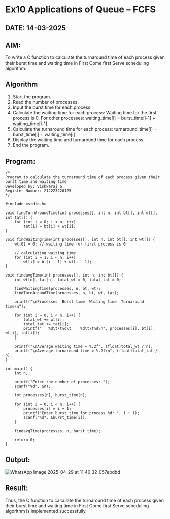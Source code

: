 # Ex10 Applications of Queue – FCFS
## DATE: 14-03-2025
## AIM:
To write a C function to calculate the turnaround time of each process given their burst time and waiting time in First Come first Serve scheduling algorithm.
## Algorithm
1. Start the program.
2. Read the number of processes.
3. Input the burst time for each process.
4. Calculate the waiting time for each process:
   Waiting time for the first process is 0.
   For other processes: waiting_time[i] = burst_time[i-1] + waiting_time[i-1]
5. Calculate the turnaround time for each process: turnaround_time[i] = burst_time[i] + waiting_time[i]
6. Display the waiting time and turnaround time for each process.
7. End the program.
 

## Program:
```
/*
Program to calculate the turnaround time of each process given their burst time and waiting time
Developed by: Vishwaraj G.
Register Number: 212223220125
*/

#include <stdio.h>

void findTurnAroundTime(int processes[], int n, int bt[], int wt[], int tat[]) {
    for (int i = 0; i < n; i++)
        tat[i] = bt[i] + wt[i];
}

void findWaitingTime(int processes[], int n, int bt[], int wt[]) {
    wt[0] = 0; // waiting time for first process is 0

    // calculating waiting time
    for (int i = 1; i < n; i++)
        wt[i] = bt[i - 1] + wt[i - 1];
}

void findavgTime(int processes[], int n, int bt[]) {
    int wt[n], tat[n], total_wt = 0, total_tat = 0;

    findWaitingTime(processes, n, bt, wt);
    findTurnAroundTime(processes, n, bt, wt, tat);

    printf("\nProcesses  Burst time  Waiting time  Turnaround time\n");

    for (int i = 0; i < n; i++) {
        total_wt += wt[i];
        total_tat += tat[i];
        printf("   %d\t\t%d\t    %d\t\t%d\n", processes[i], bt[i], wt[i], tat[i]);
    }

    printf("\nAverage waiting time = %.2f", (float)total_wt / n);
    printf("\nAverage turnaround time = %.2f\n", (float)total_tat / n);
}

int main() {
    int n;

    printf("Enter the number of processes: ");
    scanf("%d", &n);

    int processes[n], burst_time[n];

    for (int i = 0; i < n; i++) {
        processes[i] = i + 1;
        printf("Enter burst time for process %d: ", i + 1);
        scanf("%d", &burst_time[i]);
    }

    findavgTime(processes, n, burst_time);
    
    return 0;
}

```

## Output:
![WhatsApp Image 2025-04-29 at 11 40 32_057ebdbd](https://github.com/user-attachments/assets/d5fa2634-12ee-4294-ae80-151f3708ea91)

## Result:
Thus, the C function to calculate the turnaround time of each process given their burst time and waiting time in First Come first Serve scheduling algorithm is implemented successfully.
